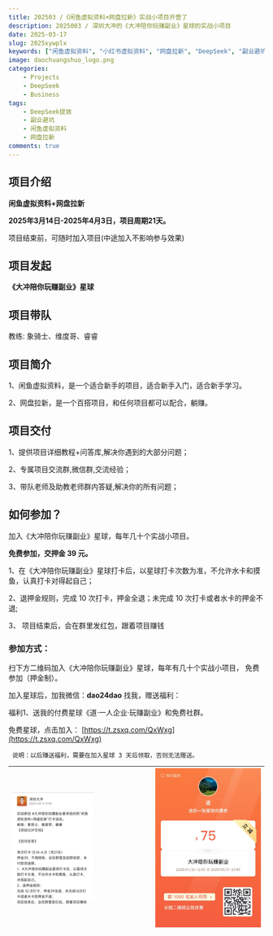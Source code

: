 ```yaml
---
title: 202503 /《闲鱼虚拟资料+网盘拉新》实战小项目开营了
description: 2025003 / 深圳大冲的《大冲陪你玩赚副业》星球的实战小项目
date: 2025-03-17
slug: 2025xywplx
keywords: ["闲鱼虚拟资料", "小红书虚拟资料", "网盘拉新", "DeepSeek", "副业避坑"]
image: daochuangshuo_logo.png
categories:
    - Projects
    - DeepSeek
    - Business
tags:
    - DeepSeek提效
    - 副业避坑
    - 闲鱼虚拟资料
    - 网盘拉新
comments: true
---
```



## 项目介绍
**闲鱼虚拟资料+网盘拉新**

**2025年3月14日-2025年4月3日，项目周期21天。**

项目结束前，可随时加入项目(中途加入不影响参与效果)

## 项目发起 
**《大冲陪你玩赚副业》星球**
## 项目带队
教练: 象骑士、维度哥、睿睿

## 项目简介
1、闲鱼虚拟资料，是一个适合新手的项目，适合新手入门，适合新手学习。

2、网盘拉新，是一个百搭项目，和任何项目都可以配合，躺赚。

## 项目交付
1、提供项目详细教程+问答库,解决你遇到的大部分问题；

2、专属项目交流群,微信群,交流经验；

3、带队老师及助教老师群内答疑,解决你的所有问题；

## 如何参加？

加入《大冲陪你玩赚副业》星球，每年几十个实战小项目。

**免费参加，交押金 39 元。**

1、在《大冲陪你玩赚副业》星球打卡后，以星球打卡次数为准，不允许水卡和摸鱼，认真打卡对得起自己；

2、退押金规则，完成 10 次打卡，押金全退；未完成 10 次打卡或者水卡的押金不退;

3、 项目结束后，会在群里发红包，跟着项目赚钱

### 参加方式：

扫下方二维码加入《大冲陪你玩赚副业》星球，每年有几十个实战小项目， 免费参加（押金制）。

加入星球后，加我微信：**dao24dao** 找我，赠送福利：

福利1、送我的付费星球《道·一人企业·玩赚副业》和免费社群。

免费星球，点击加入： [https://t.zsxq.com/QxWxg](https://t.zsxq.com/QxWxg)

` 说明：以后赚送福利，需要在加入星球 3 天后领取，否则无法赠送。`

|<div style="width:60%">![](xmjs.jpeg)</div>|![](dcfybk.jpeg)|
|---|---|

